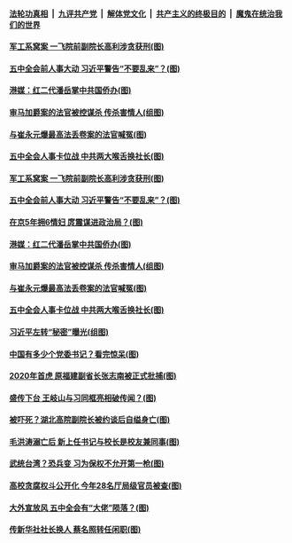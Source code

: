 

####  [法轮功真相](../../../../basic/blob/master/README.md?t=10221531) &nbsp;|&nbsp; [九评共产党](../../../../9ping.md/blob/master/README.md?t=10221531) &nbsp;|&nbsp; [解体党文化](../../../../jtdwh.md/blob/master/README.md?t=10221531)  &nbsp;|&nbsp; [共产主义的终极目的](../../../../gczydzjmd.md/blob/master/README.md?t=10221531) &nbsp;|&nbsp; [魔鬼在统治我们的世界](../../../../mgztzwmdsj.md/blob/master/README.md?t=10221531) 

#### [军工系窝案 一飞院前副院长高利涉贪获刑(图)](../pages/p2/950017.md?t=10221531) 

#### [五中全会前人事大动 习近平警告“不要乱来”？(图)](../pages/p2/949936.md?t=10221531) 

#### [港媒：红二代潘岳掌中共国侨办(图)](../pages/p2/949938.md?t=10221531) 

#### [审马加爵案的法官被控谋杀 传杀害情人(组图)](../pages/p2/949920.md?t=10221531) 

#### [与崔永元爆最高法丢卷案的法官喊冤(图)](../pages/p2/949911.md?t=10221531) 

#### [五中全会人事卡位战 中共两大喉舌换社长(图)](../pages/p2/949892.md?t=10221531) 

#### [军工系窝案 一飞院前副院长高利涉贪获刑(图)](../pages/p2/950017.md?t=10221531) 

#### [五中全会前人事大动 习近平警告“不要乱来”？(图)](../pages/p2/949936.md?t=10221531) 

#### [在京5年拥6情妇 庹震谋进政治局？(图)](../pages/p2/949953.md?t=10221531) 

#### [港媒：红二代潘岳掌中共国侨办(图)](../pages/p2/949938.md?t=10221531) 

#### [审马加爵案的法官被控谋杀 传杀害情人(组图)](../pages/p2/949920.md?t=10221531) 

#### [与崔永元爆最高法丢卷案的法官喊冤(图)](../pages/p2/949911.md?t=10221531) 

#### [五中全会人事卡位战 中共两大喉舌换社长(图)](../pages/p2/949892.md?t=10221531) 

#### [习近平左转“秘密”曝光(组图)](../pages/p2/949888.md?t=10221531) 

#### [中国有多少个党委书记？看完惊呆(图)](../pages/p2/949849.md?t=10221531) 


#### [2020年首虎 原福建副省长张志南被正式批捕(图)](../pages/p2/949850.md?t=10221531) 

#### [盛传下台 王岐山与习同框亮相破传闻？(图)](../pages/p2/949823.md?t=10221531) 


#### [被吓死？湖北高院副院长被约谈后自缢身亡(图)](../pages/p2/949803.md?t=10221531) 

#### [毛洪涛溺亡后 新上任书记与校长是校友兼同事(图)](../pages/p2/949786.md?t=10221531) 

#### [武统台湾？恐兵变 习为保权不允开第一枪(图)](../pages/p2/949719.md?t=10221531) 

#### [高校贪腐权斗公开化 今年28名厅局级官员被查(图)](../pages/p2/949720.md?t=10221531) 

#### [大外宣放风 五中全会有“大佬”陨落？(图)](../pages/p2/949637.md?t=10221531) 


#### [传新华社社长换人 蔡名照转任闲职(图)](../pages/p2/949709.md?t=10221531) 

